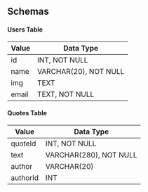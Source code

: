 ## Schemas

#### Users Table
Value | Data Type
----- | ---------
id | INT, NOT NULL
name | VARCHAR(20), NOT NULL
img | TEXT
email | TEXT, NOT NULL

#### Quotes Table
Value | Data Type
----- | --------
quoteId | INT, NOT NULL
text | VARCHAR(280), NOT NULL
author | VARCHAR(20)
authorId | INT